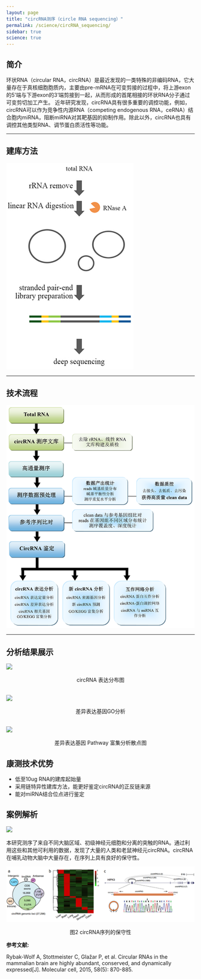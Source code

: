 ```yaml
---
layout: page
title: "circRNA测序（circle RNA sequencing）"
permalink: /science/circRNA_sequencing/
sidebar: true
science: true
---
```



## 简介

环状RNA（circular RNA，circRNA）是最近发现的一类特殊的非编码RNA，它大量存在于真核细胞胞质内，主要由pre-mRNA在可变剪接的过程中，将上游exon的5’端与下游exon的3’端剪接到一起，从而形成的首尾相接的环状RNA分子通过可变剪切加工产生。
近年研究发现，circRNA具有很多重要的调控功能，例如，circRNA可以作为竞争性内源RNA（competing endogenous RNA，ceRNA）结合胞内miRNA，阻断miRNA对其靶基因的抑制作用。除此以外，circRNA也具有调控其他类型RNA、调节蛋白质活性等功能。

---

## 建库方法

<img class="fig30" src="/image/circRNA_sequencing/400new建库原理图-circRNA 测序.jpg">

---

## 技术流程

<img class="fig70" src="/image/circRNA_sequencing/workflow.png">

---

## 分析结果展示

<img class="fig40" src="/image/circRNA_sequencing/a.png">
<p style="text-align: center; ">circRNA 表达分布图</p>
<br />

<img class="fig40" src="/image/circRNA_sequencing/b.png">
<p style="text-align: center; ">差异表达基因GO分析</p>
<br />

<img class="fig50" src="/image/circRNA_sequencing/c.png">
<p style="text-align: center; ">差异表达基因 Pathway 富集分析散点图</p>

## 康测技术优势
* 低至10ug RNA的建库起始量
* 采用链特异性建库方法，能更好鉴定circRNA的正反链来源
* 能对miRNA结合位点进行鉴定

## 案例解析


<img src="/image/circRNA_sequencing/circRNA测序文献.png">

本研究测序了来自不同大脑区域、初级神经元细胞和分离的突触的RNA。通过利用这些和其他可利用的数据，发现了大量的人类和老鼠神经元circRNA。circRNA在哺乳动物大脑中大量存在，在序列上具有良好的保守性。

<img src="/image/circRNA_sequencing/circRNA-seq-2.png">
<p style="text-align: center; ">图2  circRNA序列的保守性</p>

<div><strong>参考文献:</strong><div>

Rybak-Wolf A, Stottmeister C, Glažar P, et al. Circular RNAs in the mammalian brain are highly abundant, conserved, and dynamically expressed[J]. Molecular cell, 2015, 58(5): 870-885.
